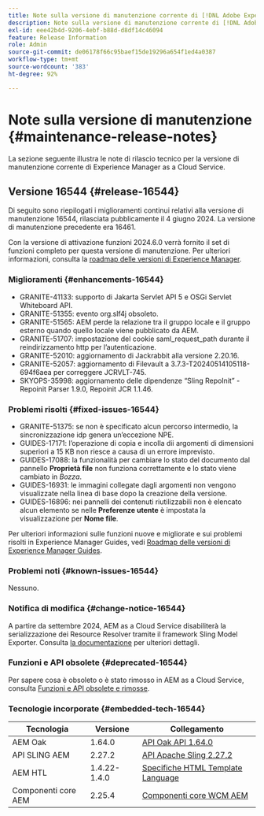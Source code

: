 ```yaml
---
title: Note sulla versione di manutenzione corrente di [!DNL Adobe Experience Manager]  as a Cloud Service.
description: Note sulla versione di manutenzione corrente di [!DNL Adobe Experience Manager]  as a Cloud Service.
exl-id: eee42b4d-9206-4ebf-b88d-d8df14c46094
feature: Release Information
role: Admin
source-git-commit: de06178f66c95baef15de19296a654f1ed4a0387
workflow-type: tm+mt
source-wordcount: '383'
ht-degree: 92%

---
```


# Note sulla versione di manutenzione {#maintenance-release-notes}

La sezione seguente illustra le note di rilascio tecnico per la versione di manutenzione corrente di Experience Manager as a Cloud Service.

## Versione 16544 {#release-16544}

Di seguito sono riepilogati i miglioramenti continui relativi alla versione di manutenzione 16544, rilasciata pubblicamente il 4 giugno 2024. La versione di manutenzione precedente era 16461.

Con la versione di attivazione funzioni 2024.6.0 verrà fornito il set di funzioni completo per questa versione di manutenzione. Per ulteriori informazioni, consulta la [roadmap delle versioni di Experience Manager](https://experienceleague.adobe.com/it/docs/experience-manager-release-information/aem-release-updates/update-releases-roadmap).

### Miglioramenti {#enhancements-16544}

* GRANITE-41133: supporto di Jakarta Servlet API 5 e OSGi Servlet Whiteboard API.
* GRANITE-51355: evento org.slf4j obsoleto.
* GRANITE-51565: AEM perde la relazione tra il gruppo locale e il gruppo esterno quando quello locale viene pubblicato da AEM.
* GRANITE-51707: impostazione del cookie saml_request_path durante il reindirizzamento http per l’autenticazione.
* GRANITE-52010: aggiornamento di Jackrabbit alla versione 2.20.16.
* GRANITE-52057: aggiornamento di Filevault a 3.7.3-T20240514105118-694f6aea per correggere JCRVLT-745.
* SKYOPS-35998: aggiornamento delle dipendenze “Sling RepoInit” - Repoinit Parser 1.9.0, Repoinit JCR 1.1.46.

### Problemi risolti {#fixed-issues-16544}

* GRANITE-51375: se non è specificato alcun percorso intermedio, la sincronizzazione idp genera un’eccezione NPE.
* GUIDES-17171: l’operazione di copia e incolla dii argomenti di dimensioni superiori a 15 KB non riesce a causa di un errore imprevisto.
* GUIDES-17088: la funzionalità per cambiare lo stato del documento dal pannello **Proprietà file** non funziona correttamente e lo stato viene cambiato in *Bozza*.
* GUIDES-16931: le immagini collegate dagli argomenti non vengono visualizzate nella linea di base dopo la creazione della versione.
* GUIDES-16896: nei pannelli dei contenuti riutilizzabili non è elencato alcun elemento se nelle **Preferenze utente** è impostata la visualizzazione per **Nome file**.

Per ulteriori informazioni sulle funzioni nuove e migliorate e sui problemi risolti in Experience Manager Guides, vedi [Roadmap delle versioni di Experience Manager Guides](https://experienceleague.adobe.com/it/docs/experience-manager-guides/using/release-info/aem-guides-releases-roadmap).

### Problemi noti {#known-issues-16544}

Nessuno.

### Notifica di modifica {#change-notice-16544}

A partire da settembre 2024, AEM as a Cloud Service disabiliterà la serializzazione dei Resource Resolver tramite il framework Sling Model Exporter. Consulta [la documentazione](/help/implementing/developing/hybrid/disallow-the-serialization-of-resourceresolvers-via-sling-model-exporter.md) per ulteriori dettagli.

### Funzioni e API obsolete {#deprecated-16544}

Per sapere cosa è obsoleto o è stato rimosso in AEM as a Cloud Service, consulta [Funzioni e API obsolete e rimosse](/help/release-notes/deprecated-removed-features.md).

### Tecnologie incorporate {#embedded-tech-16544}

| Tecnologia | Versione | Collegamento |
|---|---|---|
| AEM Oak | 1.64.0 | [API Oak API 1.64.0](https://www.javadoc.io/doc/org.apache.jackrabbit/oak-api/1.64.0/index.html) |
| API SLING AEM | 2.27.2 | [API Apache Sling 2.27.2](https://www.javadoc.io/doc/org.apache.sling/org.apache.sling.api/latest/index.html) |
| AEM HTL | 1.4.22-1.4.0 | [Specifiche HTML Template Language](https://github.com/adobe/htl-spec) |
| Componenti core AEM | 2.25.4 | [Componenti core WCM AEM](https://github.com/adobe/aem-core-wcm-components) |

